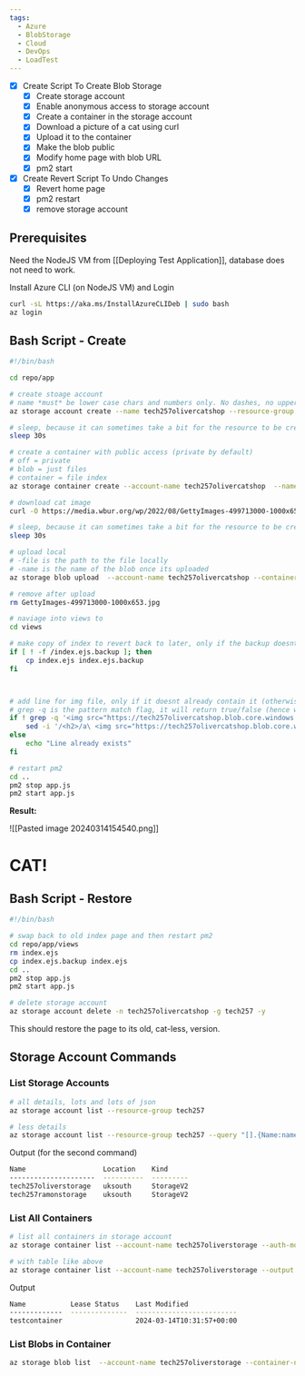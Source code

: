 ```yaml
---
tags:
  - Azure
  - BlobStorage
  - Cloud
  - DevOps
  - LoadTest
---
```



- [x] Create Script To Create Blob Storage
	- [x] Create storage account
	- [x] Enable anonymous access to storage account
	- [x] Create a container in the storage account
	- [x] Download a picture of a cat using curl
	- [x] Upload it to the container
	- [x] Make the blob public
	- [x] Modify home page with blob URL
	- [x] pm2 start
- [x] Create Revert Script To Undo Changes
	- [x] Revert home page
	- [x] pm2 restart
	- [x] remove storage account

## Prerequisites

Need the NodeJS VM from [[Deploying Test Application]], database does not need to work.

Install Azure CLI (on NodeJS VM) and Login

```bash
curl -sL https://aka.ms/InstallAzureCLIDeb | sudo bash
az login
```

## Bash Script - Create

```bash
#!/bin/bash

cd repo/app

# create stoage account
# name *must* be lower case chars and numbers only. No dashes, no upper case, no spaces. Must be between 3 and 24 chars
az storage account create --name tech257olivercatshop --resource-group tech257 --location uksouth --sku Standard_LRS --allow-blob-public-access true

# sleep, because it can sometimes take a bit for the resource to be created
sleep 30s

# create a container with public access (private by default)
# off = private
# blob = just files
# container = file index
az storage container create --account-name tech257olivercatshop  --name catbox --public-access blob --auth-mode login 

# download cat image
curl -O https://media.wbur.org/wp/2022/08/GettyImages-499713000-1000x653.jpg

# sleep, because it can sometimes take a bit for the resource to be created
sleep 30s

# upload local
# -file is the path to the file locally
# -name is the name of the blob once its uploaded
az storage blob upload  --account-name tech257olivercatshop --container-name catbox --name cat.jpg --file GettyImages-499713000-1000x653.jpg --auth-mode login

# remove after upload
rm GettyImages-499713000-1000x653.jpg

# naviage into views to 
cd views

# make copy of index to revert back to later, only if the backup doesnt exist
if [ ! -f /index.ejs.backup ]; then
    cp index.ejs index.ejs.backup
fi



# add line for img file, only if it doesnt already contain it (otherwise you end up with multiple cats if you rerun the script)
# grep -q is the pattern match flag, it will return true/false (hence why it works in the if statement)
if ! grep -q '<img src="https://tech257olivercatshop.blob.core.windows.net/catbox/cat.jpg"/>' index.ejs; then 
	sed -i '/<h2>/a\ <img src="https://tech257olivercatshop.blob.core.windows.net/catbox/cat.jpg"/>' index.ejs 
else 
	echo "Line already exists" 
fi

# restart pm2
cd ..
pm2 stop app.js
pm2 start app.js
```

**Result:**

![[Pasted image 20240314154540.png]]
# CAT!
## Bash Script - Restore

```bash
#!/bin/bash

# swap back to old index page and then restart pm2
cd repo/app/views
rm index.ejs
cp index.ejs.backup index.ejs
cd ..
pm2 stop app.js
pm2 start app.js

# delete storage account
az storage account delete -n tech257olivercatshop -g tech257 -y
```

This should restore the page to its old, cat-less, version.
## Storage Account Commands

### List Storage Accounts
```bash
# all details, lots and lots of json
az storage account list --resource-group tech257

# less details
az storage account list --resource-group tech257 --query "[].{Name:name, Location:location, Kind:kind}" --output table
```

Output (for the second command)
```bash
Name                   Location    Kind
---------------------  ----------  ---------
tech257oliverstorage   uksouth     StorageV2
tech257ramonstorage    uksouth     StorageV2
```

### List All Containers
```bash
# list all containers in storage account
az storage container list --account-name tech257oliverstorage --auth-mode login

# with table like above
az storage container list --account-name tech257oliverstorage --output table --auth-mode login
```

Output
```bash
Name           Lease Status    Last Modified
-------------  --------------  -------------------------
testcontainer                  2024-03-14T10:31:57+00:00
```

### List Blobs in Container
```bash
az storage blob list  --account-name tech257oliverstorage --container-name testcontainer --output table --auth-mode login
```